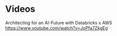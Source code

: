 # Videos 

Architecting for an AI-Future with Databricks x AWS <BR>
https://www.youtube.com/watch?v=JoPfa7ZkgEg

